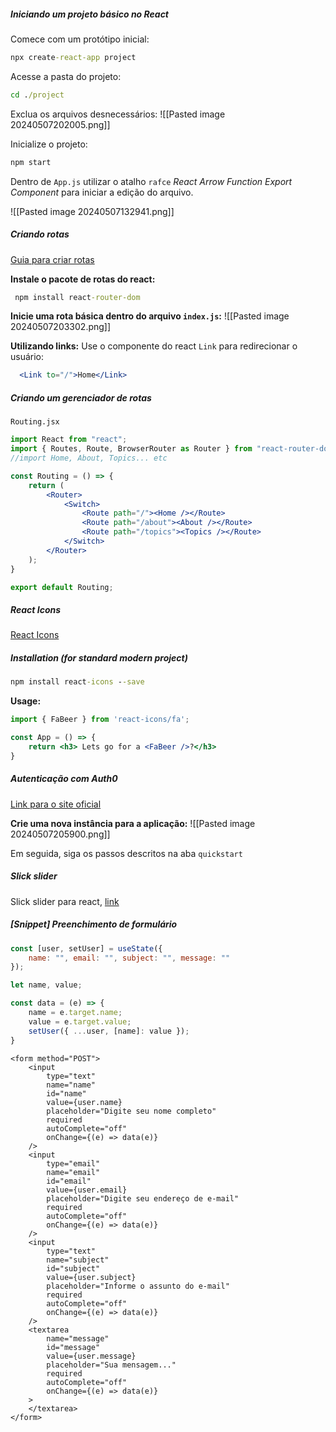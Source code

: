 
##### Iniciando um projeto básico no React

Comece com um protótipo inicial:
```cmd
npx create-react-app project
```

Acesse a pasta do projeto:
```cmd
cd ./project
```

Exclua os arquivos desnecessários:
![[Pasted image 20240507202005.png]]

Inicialize o projeto:
```cmd
npm start
```

Dentro de `App.js` utilizar o atalho `rafce` _React Arrow Function Export Component_ para iniciar a edição do arquivo.

![[Pasted image 20240507132941.png]]


##### Criando rotas

[Guia para criar rotas](https://v5.reactrouter.com/web/guides/quick-start)

**Instale o pacote de rotas do react:**
```cmd
 npm install react-router-dom
```

**Inicie uma rota básica dentro do arquivo `index.js`:**
![[Pasted image 20240507203302.png]]

**Utilizando links:**
Use o componente do react `Link` para redirecionar o usuário:
```jsx
  <Link to="/">Home</Link>
```

##### Criando um gerenciador de rotas
`Routing.jsx`
```jsx
import React from "react";
import { Routes, Route, BrowserRouter as Router } from "react-router-dom";
//import Home, About, Topics... etc

const Routing = () => {
	return (
		<Router>
			<Switch>
				<Route path="/"><Home /></Route>
				<Route path="/about"><About /></Route>
		        <Route path="/topics"><Topics /></Route>
			</Switch>
		</Router>
	);
}

export default Routing;
```


##### React Icons
[React Icons](https://react-icons.github.io/react-icons/)


##### Installation (for standard modern project)

```cmd
npm install react-icons --save
```

**Usage:**
```jsx
import { FaBeer } from 'react-icons/fa';

const App = () => {
	return <h3> Lets go for a <FaBeer />?</h3>
}
```


##### Autenticação com Auth0
[Link para o site oficial](https://auth0.com/)

**Crie uma nova instância para a aplicação:**
![[Pasted image 20240507205900.png]]
 
 Em seguida, siga os passos descritos na aba `quickstart`


##### Slick slider

Slick slider para react, [link](https://react-slick.neostack.com/docs/get-started)


##### \[Snippet] Preenchimento de formulário

```jsx
const [user, setUser] = useState({ 
	name: "", email: "", subject: "", message: ""
});

let name, value;

const data = (e) => {
	name = e.target.name;
	value = e.target.value;
	setUser({ ...user, [name]: value });
}
```

```JSX
<form method="POST">
	<input
		type="text"
		name="name"
		id="name"
		value={user.name}
		placeholder="Digite seu nome completo"
		required
		autoComplete="off"
		onChange={(e) => data(e)}
	/>
	<input
		type="email"
		name="email"
		id="email"
		value={user.email}
		placeholder="Digite seu endereço de e-mail"
		required
		autoComplete="off"
		onChange={(e) => data(e)}
	/>
	<input
		type="text"
		name="subject"
		id="subject"
		value={user.subject}
		placeholder="Informe o assunto do e-mail"
		required
		autoComplete="off"
		onChange={(e) => data(e)}
	/>
	<textarea
		name="message"
		id="message"
		value={user.message}
		placeholder="Sua mensagem..."
		required
		autoComplete="off"
		onChange={(e) => data(e)}
	>
	</textarea>
</form>
```
